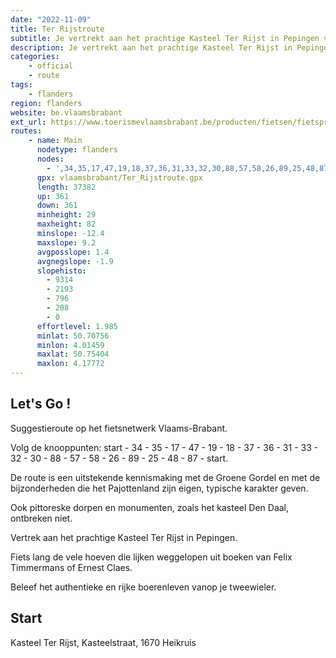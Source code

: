 ```yaml
---
date: "2022-11-09"
title: Ter Rijstroute
subtitle: Je vertrekt aan het prachtige Kasteel Ter Rijst in Pepingen voor een fietstocht langs het authentieke boerenleven van het Pajottenland
description: Je vertrekt aan het prachtige Kasteel Ter Rijst in Pepingen voor een fietstocht langs het authentieke boerenleven van het Pajottenland. De vele hoeves lijken geplukt uit boeken van Felix Timmermans of Ernest Claes. Gejaagdheid is hier veraf.
categories:
    - official
    - route
tags:
    - flanders
region: flanders
website: be.vlaamsbrabant
ext_url: https://www.toerismevlaamsbrabant.be/producten/fietsen/fietsproducten/ter-rijstroute/index.html
routes:
    - name: Main
      nodetype: flanders
      nodes:
        - ',34,35,17,47,19,18,37,36,31,33,32,30,88,57,58,26,89,25,48,87,'
      gpx: vlaamsbrabant/Ter_Rijstroute.gpx
      length: 37382
      up: 361
      down: 361
      minheight: 29
      maxheight: 82
      minslope: -12.4
      maxslope: 9.2
      avgposslope: 1.4
      avgnegslope: -1.9
      slopehisto:
        - 9314
        - 2193
        - 796
        - 208
        - 0
      effortlevel: 1.985
      minlat: 50.70756
      minlon: 4.01459
      maxlat: 50.75404
      maxlon: 4.17772
---
```


## Let's Go ! 

Suggestieroute op het fietsnetwerk Vlaams-Brabant.

Volg de knooppunten: start - 34 - 35 - 17 - 47 - 19 - 18 - 37 - 36 - 31 - 33 - 32 - 30 - 88 - 57 - 58 - 26 - 89 - 25 - 48 - 87 - start.

De route is een uitstekende kennismaking met de Groene Gordel en met de bijzonderheden die het Pajottenland zijn eigen, typische karakter geven.

Ook pittoreske dorpen en monumenten, zoals het kasteel Den Daal, ontbreken niet.

Vertrek aan het prachtige Kasteel Ter Rijst in Pepingen.

Fiets lang de vele hoeven die lijken weggelopen uit boeken van Felix Timmermans of Ernest Claes.

Beleef het authentieke en rijke boerenleven vanop je tweewieler.

## Start

Kasteel Ter Rijst, Kasteelstraat, 1670 Heikruis
